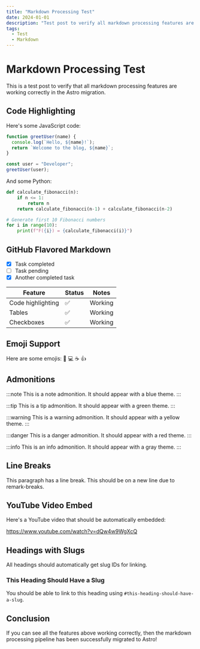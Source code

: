 ```yaml
---
title: "Markdown Processing Test"
date: 2024-01-01
description: "Test post to verify all markdown processing features are working correctly"
tags:
  - Test
  - Markdown
---
```


# Markdown Processing Test

This is a test post to verify that all markdown processing features are working correctly in the Astro migration.

## Code Highlighting

Here's some JavaScript code:

```javascript
function greetUser(name) {
  console.log(`Hello, ${name}!`);
  return `Welcome to the blog, ${name}`;
}

const user = "Developer";
greetUser(user);
```

And some Python:

```python
def calculate_fibonacci(n):
    if n <= 1:
        return n
    return calculate_fibonacci(n-1) + calculate_fibonacci(n-2)

# Generate first 10 Fibonacci numbers
for i in range(10):
    print(f"F({i}) = {calculate_fibonacci(i)}")
```

## GitHub Flavored Markdown

- [x] Task completed
- [ ] Task pending
- [x] Another completed task

| Feature | Status | Notes |
|---------|--------|-------|
| Code highlighting | ✅ | Working |
| Tables | ✅ | Working |
| Checkboxes | ✅ | Working |

## Emoji Support

Here are some emojis: :rocket: :computer: :coffee: :thumbsup:

## Admonitions

:::note
This is a note admonition. It should appear with a blue theme.
:::

:::tip
This is a tip admonition. It should appear with a green theme.
:::

:::warning
This is a warning admonition. It should appear with a yellow theme.
:::

:::danger
This is a danger admonition. It should appear with a red theme.
:::

:::info
This is an info admonition. It should appear with a gray theme.
:::

## Line Breaks

This paragraph has a line break.
This should be on a new line due to remark-breaks.

## YouTube Video Embed

Here's a YouTube video that should be automatically embedded:

https://www.youtube.com/watch?v=dQw4w9WgXcQ

## Headings with Slugs

All headings should automatically get slug IDs for linking.

### This Heading Should Have a Slug

You should be able to link to this heading using `#this-heading-should-have-a-slug`.

## Conclusion

If you can see all the features above working correctly, then the markdown processing pipeline has been successfully migrated to Astro!
